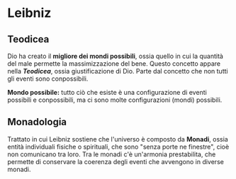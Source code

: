 # Leibniz
<!-- toc -->

## Teodicea
Dio ha creato il **migliore dei mondi possibili**, ossia quello in cui la quantità del male permette la massimizzazione del bene. Questo concetto appare nella **_Teodicea_**, ossia giustificazione di Dio. Parte dal concetto che non tutti gli eventi sono conpossibili.

**Mondo possibile:** tutto ciò che esiste è una configurazione di eventi possibili e conpossibili, ma ci sono molte configurazioni (mondi) possibili.

## Monadologia
Trattato in cui Leibniz sostiene che l'universo è composto da **Monadi**, ossia entità individuali fisiche o spirituali, che sono "senza porte ne finestre", cioè non comunicano tra loro. Tra le monadi c'è un'armonia prestabilita, che permette di conservare la coerenza degli eventi che avvengono in diverse monadi.